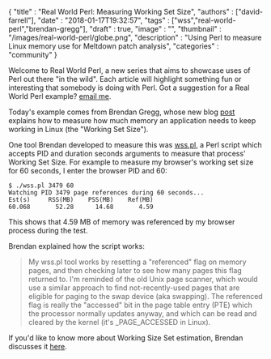 
  {
    "title"       : "Real World Perl: Measuring Working Set Size",
    "authors"     : ["david-farrell"],
    "date"        : "2018-01-17T19:32:57",
    "tags"        : ["wss","real-world-perl","brendan-gregg"],
    "draft"       : true,
    "image"       : "",
    "thumbnail"   : "/images/real-world-perl/globe.png",
    "description" : "Using Perl to measure Linux memory use for Meltdown patch analysis",
    "categories"  : "community"
  }

Welcome to Real World Perl, a new series that aims to showcase uses of Perl out there "in the wild". Each article will highlight something fun or interesting that somebody is doing with Perl. Got a suggestion for a Real World Perl example? [email me](mailto:perl-com-editor@perl.org).

Today's example comes from Brendan Gregg, whose new blog [post](http://www.brendangregg.com/blog/2018-01-17/measure-working-set-size.html) explains how to measure how much memory an application needs to keep working in Linux (the "Working Set Size").

One tool Brendan developed to measure this was [wss.pl](https://github.com/brendangregg/wss/blob/master/wss.pl), a Perl script which accepts PID and duration seconds arguments to measure that process' Working Set Size. For example to measure my browser's working set size for 60 seconds, I enter the browser PID and 60:

    $ ./wss.pl 3479 60
    Watching PID 3479 page references during 60 seconds...
    Est(s)     RSS(MB)    PSS(MB)    Ref(MB)
    60.068       52.28      14.68       4.59

This shows that 4.59 MB of memory was referenced by my browser process during the test.

Brendan explained how the script works:

> My wss.pl tool works by resetting a "referenced" flag on memory pages, and then checking later to see how many pages this flag returned to. I'm reminded of the old Unix page scanner, which would use a similar approach to find not-recently-used pages that are eligible for paging to the swap device (aka swapping). The referenced flag is really the "accessed" bit in the page table entry (PTE) which the processor normally updates anyway, and which can be read and cleared by the kernel (it's _PAGE_ACCESSED in Linux).
> 

If you'd like to know more about Working Size Set estimation, Brendan discusses it [here](http://www.brendangregg.com/wss.html).
